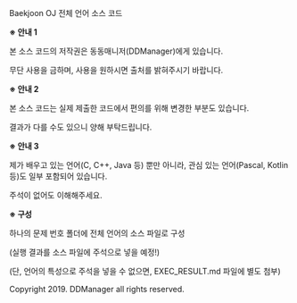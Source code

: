 Baekjoon OJ 전체 언어 소스 코드

<b>※ 안내 1</b>

본 소스 코드의 저작권은 동동매니저(DDManager)에게 있습니다.

무단 사용을 금하며, 사용을 원하시면 출처를 밝혀주시기 바랍니다.

<b>※ 안내 2</b>

본 소스 코드는 실제 제출한 코드에서 편의를 위해 변경한 부분도 있습니다.

결과가 다를 수도 있으니 양해 부탁드립니다.

<b>※ 안내 3</b>

제가 배우고 있는 언어(C, C++, Java 등) 뿐만 아니라, 관심 있는 언어(Pascal, Kotlin 등)도 일부 포함되어 있습니다.

주석이 없어도 이해해주세요.

<b>※ 구성</b>

하나의 문제 번호 폴더에 전체 언어의 소스 파일로 구성

(실행 결과를 소스 파일에 주석으로 넣을 예정!)

(단, 언어의 특성으로 주석을 넣을 수 없으면, EXEC_RESULT.md 파일에 별도 첨부)

Copyright 2019. DDManager all rights reserved.
